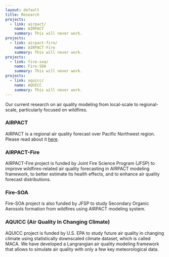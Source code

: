 ```yaml
---
layout: default
title: Research
projects:
  - link: airpact/
    name: AIRPACT
    summary: This will never work.
projects:
  - link: airpact-fire/
    name: AIRPACT-Fire
    summary: This will never work.
projects:
  - link: fire-soa/
    name: Fire-SOA
    summary: This will never work.
projects:
  - link: aquicc/
    name: AQUICC
    summary: This will never work.
---
```


Our current research on air quality modeling from local-scale to regional-scale, particularly focused on wildfires. 

### AIRPACT
AIRPACT is a regional air quality forecast over Pacific Northwest region. Please read about it [here](funimagej).

[AIRPACT]: airpact/index.html

### AIRPACT-Fire
AIRPACT-Fire project is funded by Joint Fire Science Program (JFSP) to improve wildfires-related air quality forecasting in AIRPACT modeling framework, to better estimate its health effects, and to enhance air quality forecast distributions.   

### Fire-SOA
Fire-SOA project is also funded by JFSP to study Secondary Organic Aerosols formation from wildfires using AIRPACT modeling system. 

### AQUICC (Air Quality In Changing Climate)
AQUICC project is funded by U.S. EPA to study future air quality in changing climate using statistically downscaled climate dataset, which is called MACA. We have developed a Langrangian air quality modeling framework that allows to simulate air quality with only a few key meteorological data. 


